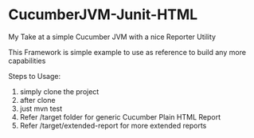 # CucumberJVM-Junit-HTML
My Take at a simple Cucumber JVM with a nice Reporter Utility 

This Framework is simple example to use as reference to build any more capabilities


Steps to Usage:

1. simply clone the project 
2. after clone 
3. just mvn test 
4. Refer /target folder for generic Cucumber Plain HTML Report
5. Refer /target/extended-report for more extended reports

